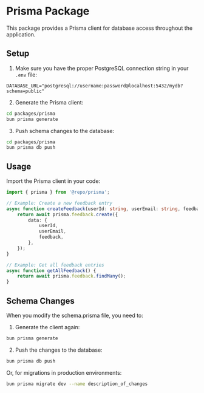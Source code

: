 # Prisma Package

This package provides a Prisma client for database access throughout the application.

## Setup

1. Make sure you have the proper PostgreSQL connection string in your `.env` file:

```
DATABASE_URL="postgresql://username:password@localhost:5432/mydb?schema=public"
```

2. Generate the Prisma client:

```bash
cd packages/prisma
bun prisma generate
```

3. Push schema changes to the database:

```bash
cd packages/prisma
bun prisma db push
```

## Usage

Import the Prisma client in your code:

```typescript
import { prisma } from '@repo/prisma';

// Example: Create a new feedback entry
async function createFeedback(userId: string, userEmail: string, feedback: string) {
    return await prisma.feedback.create({
        data: {
            userId,
            userEmail,
            feedback,
        },
    });
}

// Example: Get all feedback entries
async function getAllFeedback() {
    return await prisma.feedback.findMany();
}
```

## Schema Changes

When you modify the schema.prisma file, you need to:

1. Generate the client again:

```bash
bun prisma generate
```

2. Push the changes to the database:

```bash
bun prisma db push
```

Or, for migrations in production environments:

```bash
bun prisma migrate dev --name description_of_changes
```
